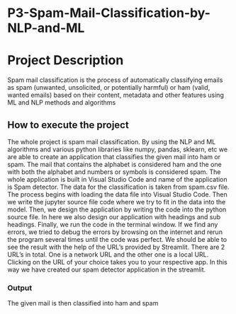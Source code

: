 # P3-Spam-Mail-Classification-by-NLP-and-ML

<H1>Project Description</H1>

<p>Spam mail classification is the process of automatically classifying emails as spam (unwanted, unsolicited, or potentially harmful) or ham (valid, wanted emails) based on their content, metadata and other features using ML and NLP methods and algorithms</p>

<H2>How to execute the project</H2>

<p>The whole project is spam mail classification. By using the NLP and ML algorithms and various python libraries like numpy, pandas, sklearn, etc we are able to create an application that classifies the given mail into ham or spam. The mail that contains the alphabet is considered ham and the one with both the alphabet and numbers or symbols is considered spam.
The whole application is built in Visual Studio Code and name of the application is Spam detector. The data for the classification is taken from spam.csv file.
The process begins with loading the data file into Visual Studio Code. Then we write the jupyter source file code where we try to fit in the data into the model. Then, we design the application by writing the code into the python source file. In here we also design our application with headings and sub headings. Finally, we run the code in the terminal window. If we find any errors, we tried to debug the errors by browsing on the internet and rerun the program several times until the code was perfect.
We should be able to see the result with the help of the URL’s provided by Streamlit. There are 2 URL’s in total. One is a network URL and the other one is a local URL. Clicking on the URL of your choice takes you to your respective app.
In this way we have created our spam detector application in the streamlit.
</p>

<H3>Output</H3>

<p>The given mail is then classified into ham and spam</p>
